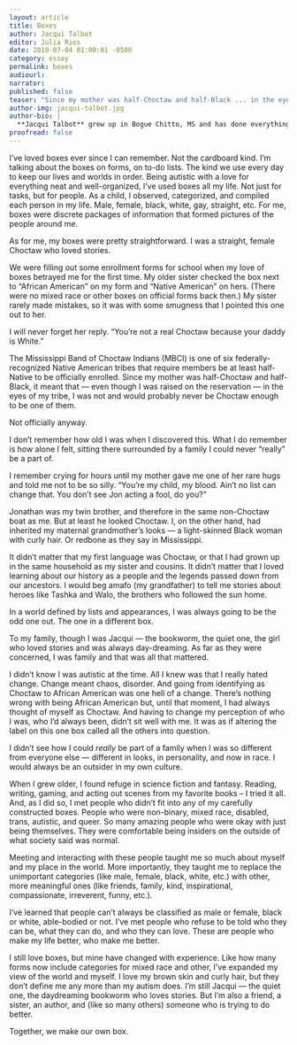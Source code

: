 ```yaml
---
layout: article
title: Boxes
author: Jacqui Talbot
editor: Julia Rios
date: 2019-07-04 01:00:01 -0500
category: essay
permalink: boxes
audiourl:
narrator:
published: false
teaser: "Since my mother was half-Choctaw and half-Black ... in the eyes of my tribe, I was not and would probably never be Choctaw enough to be one of them."
author-img: jacqui-talbot.jpg
author-bio: |
  **Jacqui Talbot** grew up in Bogue Chitto, MS and has done everything from wrestling alligators to modeling. Currently, she's a nuclear chemist in southern Pennsylvania and working on her first novel, a YA horror set on the reservation where she grew up.
proofread: false
---
```


I’ve loved boxes ever since I can remember. Not the cardboard kind. I’m talking about the boxes on forms, on to-do lists. The kind we use every day to keep our lives and worlds in order. Being autistic with a love for everything neat and well-organized, I’ve used boxes all my life. Not just for tasks, but for people. As a child, I observed, categorized, and compiled each person in my life. Male, female, black, white, gay, straight, etc. For me, boxes were discrete packages of information that formed pictures of the people around me.

As for me, my boxes were pretty straightforward. I was a straight, female Choctaw who loved stories.

We were filling out some enrollment forms for school when my love of boxes betrayed me for the first time. My older sister checked the box next to “African American” on my form and “Native American” on hers. (There were no mixed race or other boxes on official forms back then.) My sister rarely made mistakes, so it was with some smugness that I pointed this one out to her.

I will never forget her reply. “You’re not a real Choctaw because your daddy is White.”

The Mississippi Band of Choctaw Indians (MBCI) is one of six federally-recognized Native American tribes that require members be at least half-Native to be officially enrolled. Since my mother was half-Choctaw and half-Black, it meant that — even though I was raised on the reservation — in the eyes of my tribe, I was not and would probably never be Choctaw enough to be one of them.

Not officially anyway.

I don’t remember how old I was when I discovered this. What I do remember is how alone I felt, sitting there surrounded by a family I could never “really” be a part of.

I remember crying for hours until my mother gave me one of her rare hugs and told me not to be so silly. “You’re my child, my blood. Ain’t no list can change that. You don’t see Jon acting a fool, do you?”

Jonathan was my twin brother, and therefore in the same non-Choctaw boat as me. But at least he looked Choctaw. I, on the other hand, had inherited my maternal grandmother’s looks — a light-skinned Black woman with curly hair. Or redbone as they say in Mississippi.

It didn’t matter that my first language was Choctaw, or that I had grown up in the same household as my sister and cousins. It didn’t matter that I loved learning about our history as a people and the legends passed down from our ancestors. I would beg amafo (my grandfather) to tell me stories about heroes like Tashka and Walo, the brothers who followed the sun home.

In a world defined by lists and appearances, I was always going to be the odd one out. The one in a different box.

To my family, though I was Jacqui — the bookworm, the quiet one, the girl who loved stories and was always day-dreaming. As far as they were concerned, I was family and that was all that mattered.

I didn’t know I was autistic at the time. All I knew was that I really hated change. Change meant chaos, disorder. And going from identifying as Choctaw to African American was one hell of a change. There’s nothing wrong with being African American but, until that moment, I had always thought of myself as Choctaw. And having to change my perception of who I was, who I’d always been, didn’t sit well with me. It was as if altering the label on this one box called all the others into question.

I didn’t see how I could _really_ be part of a family when I was so different from everyone else — different in looks, in personality, and now in race. I would always be an outsider in my own culture.

When I grew older, I found refuge in science fiction and fantasy. Reading, writing, gaming, and acting out scenes from my favorite books – I tried it all. And, as I did so, I met people who didn’t fit into any of my carefully constructed boxes. People who were non-binary, mixed race, disabled, trans, autistic, and queer. So many amazing people who were okay with just being themselves. They were comfortable being insiders on the outside of what society said was normal.

Meeting and interacting with these people taught me so much about myself and my place in the world. More importantly, they taught me to replace the unimportant categories (like male, female, black, white, etc.) with other, more meaningful ones (like friends, family, kind, inspirational, compassionate, irreverent, funny, etc.).

I’ve learned that people can’t always be classified as male or female, black or white, able-bodied or not. I’ve met people who refuse to be told who they can be, what they can do, and who they can love. These are people who make my life better, who make me better.

I still love boxes, but mine have changed with experience. Like how many forms now include categories for mixed race and other, I’ve expanded my view of the world and myself. I love my brown skin and curly hair, but they don’t define me any more than my autism does. I’m still Jacqui — the quiet one, the daydreaming bookworm who loves stories. But I’m also a friend, a sister, an author, and (like so many others) someone who is trying to do better.

Together, we make our own box.
